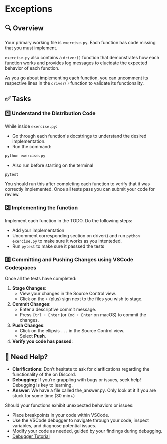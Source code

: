 # Exceptions

## 🔍 Overview

Your primary working file is `exercise.py`. Each function has code missing that you must implement.

`exercise.py` also contains a `driver()` function that demonstrates how each function works and provides log messages to elucidate the expected behavior of each function. 

As you go about implementing each function, you can uncomment its respective lines in the `driver()` function to validate its functionality.

## ✅ Tasks

### 1️⃣ Understand the Distribution Code

While inside `exercise.py`:
- Go through each function's docstrings to understand the desired implementation.
- Run the command:

```bash
python exercise.py
````

- Also run before starting on the terminal

````bash
pytest
````

You should run this after completing each function to verify that it was correctly implemented. Once
all tests pass you can submit your code for review.

### 2️⃣ Implementing the function

Implement each function in the TODO. Do the following steps:

- Add your implementation
- Uncomment corresponding section on driver() and run `python exercise.py` to make
sure it works as you intenteded.
- Run `pytest` to make sure it passsed the tests


### 3️⃣ Committing and Pushing Changes using VSCode Codespaces

Once all the tests have completed:

1. **Stage Changes**: 
   - View your changes in the Source Control view.
   - Click on the `+` (plus) sign next to the files you wish to stage.
2. **Commit Changes**: 
   - Enter a descriptive commit message.
   - Press `Ctrl + Enter` (or `Cmd + Enter` on macOS) to commit the changes.
3. **Push Changes**: 
   - Click on the ellipsis `...` in the Source Control view.
   - Select **Push**.
4. **Verify you code has passed**: 


## 🤔 Need Help?

- **Clarifications**: Don’t hesitate to ask for clarifications regarding the functionality of the on Discord.
- **Debugging**: If you’re grappling with bugs or issues, seek help! Debugging is key to learning.
- **Answer**: We have a file called the_answer.py. Only look at it if you are stuck for some time (30 min+)

Should your functions exhibit unexpected behaviors or issues:
- Place breakpoints in your code within VSCode.
- Use the VSCode debugger to navigate through your code, inspect variables, and diagnose potential issues.
- Modify your code as needed, guided by your findings during debugging.
- [Debugger Tutorial](https://www.youtube.com/watch?v=7qZBwhSlfOo&t=7s)
